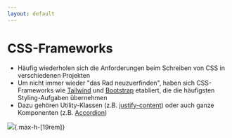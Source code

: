 ```yaml
---
layout: default
---
```


# CSS-Frameworks <SubHeading text="Grundlagen"/>

<div class="grid grid-cols-12 gap-6">
<div class="col-span-12">

- Häufig wiederholen sich die Anforderungen beim Schreiben von CSS in verschiedenen Projekten
- Um nicht immer wieder "das Rad neuzuerfinden", haben sich CSS-Frameworks wie [Tailwind](https://tailwindcss.com) und [Bootstrap](https://getbootstrap.com) etabliert, die die häufigsten Styling-Aufgaben übernehmen
- Dazu gehören Utility-Klassen (z.B. [justify-content](https://tailwindcss.com/docs/justify-content)) oder auch ganze Komponenten (z.B. [Accordion](https://getbootstrap.com/docs/5.3/components/accordion/))

![](/images/tailwindcss.gif){.max-h-[19rem]}

</div>
</div>

<div class="flex gap-4 text-6xl absolute bottom right">
    <div class="i-devicon-bootstrap"/>
    <div class="i-devicon-tailwindcss"/>
</div>

<!-- <PageNumber/> -->
